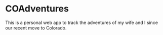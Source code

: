 # COAdventures
This is a personal web app to track the adventures of my wife and I since our recent move to Colorado.
